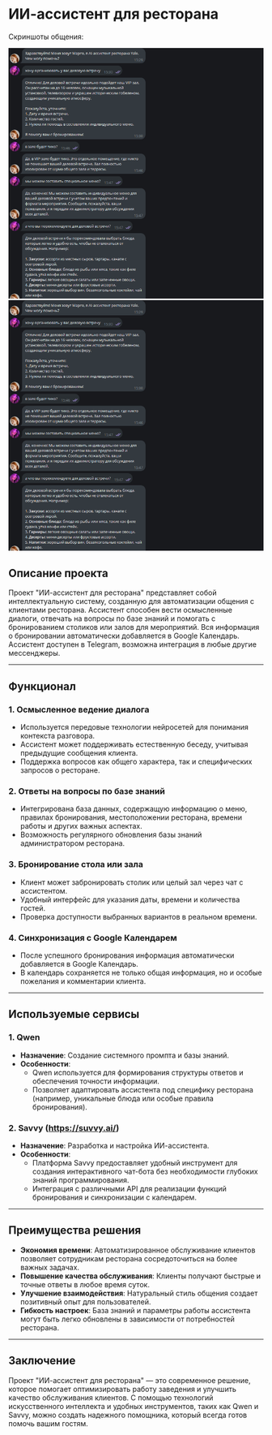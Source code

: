 # ИИ-ассистент для ресторана

Скриншоты общения:

![Скриншот 1](https://github.com/alvishnevska/ai_assistant_restaurant/blob/main/2025-02-27_16-58-53.png?raw=true)
![Скриншот 2](https://github.com/alvishnevska/ai_assistant_restaurant/blob/main/2025-02-27_16-58-53.png?raw=true) 

## Описание проекта
Проект "ИИ-ассистент для ресторана" представляет собой интеллектуальную систему, созданную для автоматизации общения с клиентами ресторана. Ассистент способен вести осмысленные диалоги, отвечать на вопросы по базе знаний и помогать с бронированием столиков или залов для мероприятий. Вся информация о бронировании автоматически добавляется в Google Календарь. Ассистент доступен в Telegram, возможна интеграция в любые другие мессенджеры.

---

## Функционал

### 1. **Осмысленное ведение диалога**
   - Используется передовые технологии нейросетей для понимания контекста разговора.
   - Ассистент может поддерживать естественную беседу, учитывая предыдущие сообщения клиента.
   - Поддержка вопросов как общего характера, так и специфических запросов о ресторане.

### 2. **Ответы на вопросы по базе знаний**
   - Интегрирована база данных, содержащую информацию о меню, правилах бронирования, местоположении ресторана, времени работы и других важных аспектах.
   - Возможность регулярного обновления базы знаний администратором ресторана.

### 3. **Бронирование стола или зала**
   - Клиент может забронировать столик или целый зал через чат с ассистентом.
   - Удобный интерфейс для указания даты, времени и количества гостей.
   - Проверка доступности выбранных вариантов в реальном времени.

### 4. **Синхронизация с Google Календарем**
   - После успешного бронирования информация автоматически добавляется в Google Календарь.
   - В календарь сохраняется не только общая информация, но и особые пожелания и комментарии клиента.

---

## Используемые сервисы

### 1. **Qwen**
   - **Назначение**: Создание системного промпта и базы знаний.
   - **Особенности**:
     - Qwen используется для формирования структуры ответов и обеспечения точности информации.
     - Позволяет адаптировать ассистента под специфику ресторана (например, уникальные блюда или особые правила бронирования).

### 2. **Savvy (https://suvvy.ai/)**
   - **Назначение**: Разработка и настройка ИИ-ассистента.
   - **Особенности**:
     - Платформа Savvy предоставляет удобный инструмент для создания интерактивного чат-бота без необходимости глубоких знаний программирования.
     - Интеграция с различными API для реализации функций бронирования и синхронизации с календарем.

---

## Преимущества решения

- **Экономия времени**: Автоматизированное обслуживание клиентов позволяет сотрудникам ресторана сосредоточиться на более важных задачах.
- **Повышение качества обслуживания**: Клиенты получают быстрые и точные ответы в любое время суток.
- **Улучшение взаимодействия**: Натуральный стиль общения создает позитивный опыт для пользователей.
- **Гибкость настроек**: База знаний и параметры работы ассистента могут быть легко обновлены в зависимости от потребностей ресторана.

---

## Заключение
Проект "ИИ-ассистент для ресторана" — это современное решение, которое помогает оптимизировать работу заведения и улучшить качество обслуживания клиентов. С помощью технологий искусственного интеллекта и удобных инструментов, таких как Qwen и Savvy, можно создать надежного помощника, который всегда готов помочь вашим гостям.

